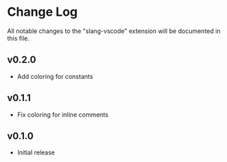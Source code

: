 # Change Log

All notable changes to the "slang-vscode" extension will be documented in this file.

## v0.2.0

- Add coloring for constants

## v0.1.1

- Fix coloring for inline comments

## v0.1.0

- Initial release
